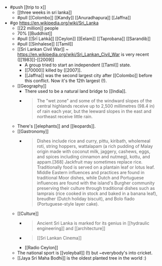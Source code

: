- #push [[trip to x]]
  - [[three weeks in sri lanka]]
  - #pull [[Colombo]] [[Kandy]] [[Anuradhapura]] [[Jaffna]]
- #go https://en.wikipedia.org/wiki/Sri_Lanka
  - [[22 million]] people
  - 70% [[Buddhist]]
  - #pull [[Śrī Laṅkā]] [[Ceylon]] [[Eelam]] [[Taprobana]] [[Sarandib]] 
  - #pull [[Sinhalese]] [[Tamil]]
  - [[Sri Lankan Civil War]] ~ https://en.wikipedia.org/wiki/Sri_Lankan_Civil_War is very recent ([[1983]]-[[2009]]
    - A group tried to start an independent [[Tamil]] state.
    - [[70000]] killed by [[2007]].
    - [[Jaffna]] was the second largest city after [[Colombo]] before this conflict. Now it's the 12th largest (!).
  - [[Geography]]
    - There used to be a natural land bridge to [[India]].
    - > The "wet zone" and some of the windward slopes of the central highlands receive up to 2,500 millimetres (98.4 in) of rain each year, but the leeward slopes in the east and northeast receive little rain.
  - There's [[elephants]] and [[leopards]].
  - [[Gastronomy]]
    - > Dishes include rice and curry, pittu, kiribath, wholemeal roti, string hoppers, wattalapam (a rich pudding of Malay origin made with coconut milk, jaggery, cashews, eggs, and spices including cinnamon and nutmeg), kottu, and appam.[368] Jackfruit may sometimes replace rice. Traditionally food is served on a plantain leaf or lotus leaf. Middle Eastern influences and practices are found in traditional Moor dishes, while Dutch and Portuguese influences are found with the island's Burgher community preserving their culture through traditional dishes such as lamprais (rice cooked in stock and baked in a banana leaf), breudher (Dutch holiday biscuit), and Bolo fiado (Portuguese-style layer cake).
  - [[Culture]]
    - > Ancient Sri Lanka is marked for its genius in [[hydraulic engineering]] and [[architecture]]
    - > [[Sri Lankan Cinema]]
    - [[Radio Ceylon]]
  - The national sport is [[voleyball]] (!) but ~everybody's into cricket.
  - [[Jaya Sri Maha Bodhi]] is the oldest planted tree in the world :)


